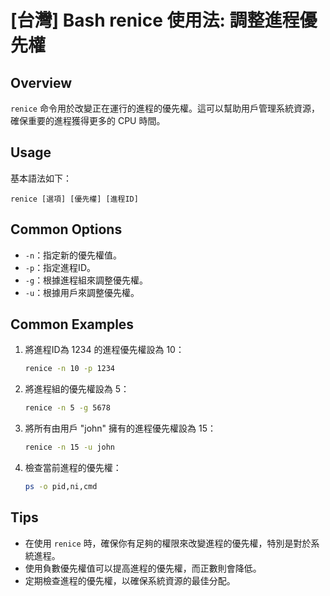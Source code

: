 # [台灣] Bash renice 使用法: 調整進程優先權

## Overview
`renice` 命令用於改變正在運行的進程的優先權。這可以幫助用戶管理系統資源，確保重要的進程獲得更多的 CPU 時間。

## Usage
基本語法如下：
```
renice [選項] [優先權] [進程ID]
```

## Common Options
- `-n`：指定新的優先權值。
- `-p`：指定進程ID。
- `-g`：根據進程組來調整優先權。
- `-u`：根據用戶來調整優先權。

## Common Examples
1. 將進程ID為 1234 的進程優先權設為 10：
   ```bash
   renice -n 10 -p 1234
   ```

2. 將進程組的優先權設為 5：
   ```bash
   renice -n 5 -g 5678
   ```

3. 將所有由用戶 "john" 擁有的進程優先權設為 15：
   ```bash
   renice -n 15 -u john
   ```

4. 檢查當前進程的優先權：
   ```bash
   ps -o pid,ni,cmd
   ```

## Tips
- 在使用 `renice` 時，確保你有足夠的權限來改變進程的優先權，特別是對於系統進程。
- 使用負數優先權值可以提高進程的優先權，而正數則會降低。
- 定期檢查進程的優先權，以確保系統資源的最佳分配。